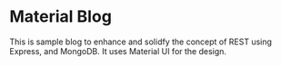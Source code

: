 # Material Blog

This is sample blog to enhance and solidfy the concept of REST using Express, and MongoDB. It uses Material UI for the design.